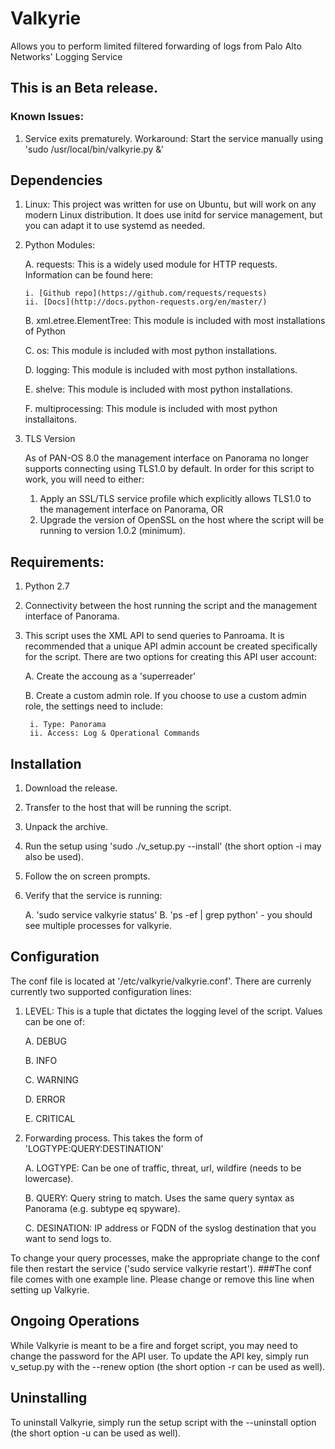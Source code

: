 # Valkyrie
Allows you to perform limited filtered forwarding of logs from Palo Alto Networks' Logging Service

## This is an Beta release. 
### Known Issues:
1. Service exits prematurely. Workaround: Start the service manually using 'sudo /usr/local/bin/valkyrie.py &'



## Dependencies

1. Linux: This project was written for use on Ubuntu, but will work on any
modern Linux distribution. It does use initd for service management, but you
can adapt it to use systemd as needed.
2. Python Modules:

   A. requests: This is a widely used module for HTTP requests. Information can be
  found here:
  
       i. [Github repo](https://github.com/requests/requests)  
       ii. [Docs](http://docs.python-requests.org/en/master/)  
   B. xml.etree.ElementTree: This module is included with most installations of Python
   
   C. os: This module is included with most python installations.
   
   D. logging: This module is included with most python installations.
   
   E. shelve: This module is included with most python installations.
   
   F. multiprocessing: This module is included with most python installaitons.
3. TLS Version

    As of PAN-OS 8.0 the management interface on Panorama no longer supports connecting using
    TLS1.0 by default. In order for this script to work, you will need to either:
    1. Apply an SSL/TLS service profile which explicitly allows TLS1.0 to the management interface
    on Panorama, OR
    2. Upgrade the version of OpenSSL on the host where the script will be running to version 1.0.2
    (minimum).
    
## Requirements:

1. Python 2.7
2. Connectivity between the host running the script and the management interface of
Panorama.
3. This script uses the XML API to send queries to Panroama. It is recommended that a
unique API admin account be created specifically for the script. There are two options
for creating this API user account:

     A. Create the accoung as a 'superreader'
     
     B. Create a custom admin role. If you choose to use a custom admin role, the
     settings need to include:
     
        i. Type: Panorama
        ii. Access: Log & Operational Commands

## Installation

1. Download the release.
2. Transfer to the host that will be running the script.
3. Unpack the archive.
4. Run the setup using 'sudo ./v_setup.py --install' (the short option -i may 
also be used).
5. Follow the on screen prompts.
6. Verify that the service is running:

    A. 'sudo service valkyrie status'
    B. 'ps -ef | grep python' - you should see multiple processes for valkyrie.
    
## Configuration

The conf file is located at '/etc/valkyrie/valkyrie.conf'. There are currenly 
currently two supported configuration lines:

1. LEVEL: This is a tuple that dictates the logging level of the script. Values
can be one of:

    A. DEBUG
    
    B. INFO
    
    C. WARNING
    
    D. ERROR
    
    E. CRITICAL

2. Forwarding process. This takes the form of 'LOGTYPE:QUERY:DESTINATION'

    A. LOGTYPE: Can be one of traffic, threat, url, wildfire (needs to be lowercase).
    
    B. QUERY: Query string to match. Uses the same query syntax as Panorama 
    (e.g. subtype eq spyware).
    
    C. DESINATION: IP address or FQDN of the syslog destination that you want to
    send logs to. 

To change your query processes, make the appropriate change to the conf file then
restart the service ('sudo service valkyrie restart'). 
###The conf file comes with one example line. Please change or remove this line when setting up Valkyrie.


## Ongoing Operations

While Valkyrie is meant to be a fire and forget script, you may need to change
the password for the API user. To update the API key, simply run v_setup.py with
the --renew option (the short option -r can be used as well).


## Uninstalling

To uninstall Valkyrie, simply run the setup script with the --uninstall option
(the short option -u can be used as well).
 

